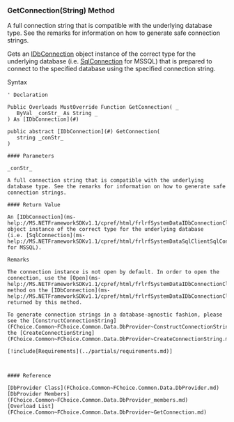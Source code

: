 ﻿### GetConnection(String) Method

A full connection string that is compatible with the underlying database type. See the remarks for information on how to generate safe connection strings.

Gets an [IDbConnection](ms-help://MS.NETFrameworkSDKv1.1/cpref/html/frlrfSystemDataIDbConnectionClassTopic.htm) object instance of the correct type for the underlying database (i.e. [SqlConnection](ms-help://MS.NETFrameworkSDKv1.1/cpref/html/frlrfSystemDataSqlClientSqlConnectionClassTopic.htm) for MSSQL) that is prepared to connect to the specified database using the specified connection string.

Syntax

```vbnet
' Declaration

Public Overloads MustOverride Function GetConnection( _
   ByVal _conStr_ As String _
) As [IDbConnection](#)

public abstract [IDbConnection](#) GetConnection( 
   string _conStr_
)

#### Parameters

_conStr_

A full connection string that is compatible with the underlying database type. See the remarks for information on how to generate safe connection strings.

#### Return Value

An [IDbConnection](ms-help://MS.NETFrameworkSDKv1.1/cpref/html/frlrfSystemDataIDbConnectionClassTopic.htm) object instance of the correct type for the underlying database (i.e. [SqlConnection](ms-help://MS.NETFrameworkSDKv1.1/cpref/html/frlrfSystemDataSqlClientSqlConnectionClassTopic.htm) for MSSQL).

Remarks

The connection instance is not open by default. In order to open the connection, use the [Open](ms-help://MS.NETFrameworkSDKv1.1/cpref/html/frlrfSystemDataIDbConnectionClassTopic.htm) method on the [IDbConnection](ms-help://MS.NETFrameworkSDKv1.1/cpref/html/frlrfSystemDataIDbConnectionClassTopic.htm) reference returned by this method.

To generate connection strings in a database-agnostic fashion, please see the [ConstructConnectionString](FChoice.Common~FChoice.Common.Data.DbProvider~ConstructConnectionString.md) and the [CreateConnectionString](FChoice.Common~FChoice.Common.Data.DbProvider~CreateConnectionString.md) methods.

[!include[Requirements](../partials/requirements.md)]



#### Reference

[DbProvider Class](FChoice.Common~FChoice.Common.Data.DbProvider.md)  
[DbProvider Members](FChoice.Common~FChoice.Common.Data.DbProvider_members.md)  
[Overload List](FChoice.Common~FChoice.Common.Data.DbProvider~GetConnection.md)